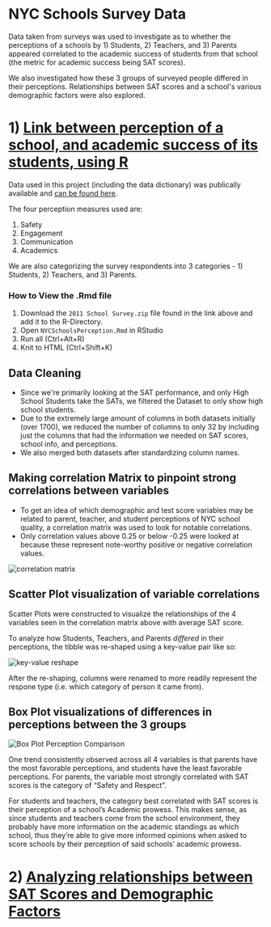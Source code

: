 # NYC Schools Survey Data

Data taken from surveys was used to investigate as to whether the perceptions of a schools by 1) Students, 2) Teachers, and 3) Parents appeared correlated to the academic success of students from that school (the metric for academic success being SAT scores). 

We also investigated how these 3 groups of surveyed people differed in their perceptions. Relationships between SAT scores and a school's various demographic factors were also explored.


# 1) [Link between perception of a school, and academic success of its students, using R](https://github.com/SphericalSilver/NYC-Schools-Survey-Data/blob/master/NYCSchoolsPerception.Rmd)

Data used in this project (including the data dictionary) was publically available and [can be found here](https://data.cityofnewyork.us/Education/2011-NYC-School-Survey/mnz3-dyi8).

The four perception measures used are:
1. Safety
2. Engagement
3. Communication
4. Academics

We are also categorizing the survey respondents into 3 categories - 1) Students, 2) Teachers, and 3) Parents.

### How to View the .Rmd file
1. Download the `2011 School Survey.zip` file found in the link above and add it to the R-Directory.
2. Open `NYCSchoolsPerception.Rmd` in RStudio
3. Run all (Ctrl+Alt+R)
4. Knit to HTML (Ctrl+Shift+K)

## Data Cleaning
- Since we're primarily looking at the SAT performance, and only High School Students take the SATs, we filtered the Dataset to only show high school students. 
- Due to the extremely large amount of columns in both datasets initially (over 1700), we reduced the number of columns to only 32 by including just the columns that had the information we needed on SAT scores, school info, and perceptions. 
- We also merged both datasets after standardizing column names. 

## Making correlation Matrix to pinpoint strong correlations between variables
- To get an idea of which demographic and test score variables may be related to parent, teacher, and student perceptions of NYC school quality, a correlation matrix was used to look for notable correlations.
 - Only correlation values above 0.25 or below -0.25 were looked at because these represent note-worthy positive or negative correlation values.
 
![correlation matrix](https://i.gyazo.com/81feb730117d8be2f22119fd45ea8650.png)
 
## Scatter Plot visualization of variable correlations
Scatter Plots were constructed to visualize the relationships of the 4 variables seen in the correlation matrix above with average SAT score.
 
To analyze how Students, Teachers, and Parents *differed* in their perceptions, the tibble was re-shaped using a key-value pair like so: 

![key-value reshape](https://i.gyazo.com/ed388245d890de5573ff924b6f686ae8.png)

After the re-shaping, columns were renamed to more readily represent the respone type (i.e. which category of person it came from).

## Box Plot visualizations of differences in perceptions between the 3 groups

![Box Plot Perception Comparison](https://i.gyazo.com/6fde6fd8b6786408817570196e61e455.png)

One trend consistently observed across all 4 variables is that parents have the most favorable perceptions, and students have the least favorable perceptions. For parents, the variable most strongly correlated with SAT scores is the category of “Safety and Respect”.

For students and teachers, the category best correlated with SAT scores is their perception of a school’s Academic prowess. This makes sense, as since students and teachers come from the school environment, they probably have more information on the academic standings as which school, thus they’re able to give more informed opinions when asked to score schools by their perception of said schools’ academic prowess.


# 2) [Analyzing relationships between SAT Scores and Demographic Factors](https://github.com/SphericalSilver/NYC-Schools-Survey-Data/blob/master/Relationship%2Bbetween%2BDemographic%2BFactors%2Band%2BSAT%2Bscores%2Bof%2BNYC%2BHigh%2BSchools.ipynb)
